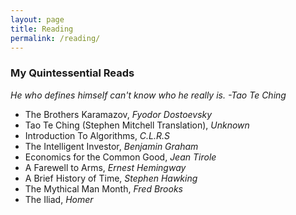```yaml
---
layout: page
title: Reading
permalink: /reading/
---
```


<div>
	<h3>My Quintessential Reads</h3>
	<p><i>He who defines himself can't know who he really is. -Tao Te Ching</i></p>
<ul>
  <li>The Brothers Karamazov, <i>Fyodor Dostoevsky</i></li>
  <li>Tao Te Ching (Stephen Mitchell Translation), <i>Unknown</i></li>
  <li>Introduction To Algorithms, <i>C.L.R.S</i></li>
  <li>The Intelligent Investor, <i>Benjamin Graham</i></li>
  <li>Economics for the Common Good, <i>Jean Tirole</i></li>
  <li>A Farewell to Arms, <i>Ernest Hemingway</i></li>
  <li>A Brief History of Time, <i>Stephen Hawking</i></li>
  <li>The Mythical Man Month, <i>Fred Brooks</i></li>
  <li>The Iliad, <i>Homer</i></li>
</ul>


</div>